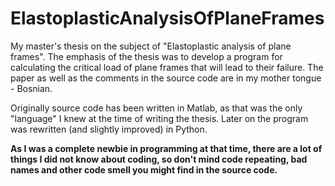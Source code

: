 # ElastoplasticAnalysisOfPlaneFrames

My master's thesis on the subject of "Elastoplastic analysis of plane frames". The emphasis of the thesis was to develop a program for calculating the critical load
of plane frames that will lead to their failure. The paper as well as the comments in the source code are in my mother tongue - Bosnian.

Originally source code has been written in Matlab, as that was the only "language" I knew at the time of writing the thesis. Later on the program was rewritten 
(and slightly improved) in Python.

__As I was a complete newbie in programming at that time, there are a lot of things I did not know about coding, so don't mind code repeating, bad names and other 
code smell you might find in the source code.__
